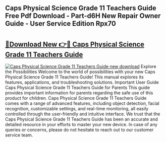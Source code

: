 ## Caps Physical Science Grade 11 Teachers Guide Free Pdf Download - Part-d6H New Repair Owner Guide - User Service Edition Rpx70

# <h2><a href="http://bc76940.oget.top/?id=Caps+Physical+Science+Grade+11+Teachers+Guide">🔗Download New 👉🔴 Caps Physical Science Grade 11 Teachers Guide</a></h2>

[![Caps Physical Science Grade 11 Teachers Guide new download](https://i.imgur.com/5g1atiW.png)](http://bc76940.oget.top/?id=Caps+Physical+Science+Grade+11+Teachers+Guide)
Explore the Possibilities Welcome to the world of possibilities with your new Caps Physical Science Grade 11 Teachers Guide! This manual explores its features, applications, and troubleshooting solutions. Important User Guide Caps Physical Science Grade 11 Teachers Guide for Parents This guide provides important information for parents regarding the safe use of this product for children. Caps Physical Science Grade 11 Teachers Guide comes with a range of advanced features, including object detection, facial recognition, customizable settings, and real-time monitoring, all easily controlled through the user-friendly and intuitive interface. We trust that the Caps Physical Science Grade 11 Teachers Guide has been an accurate and detailed resource in your efforts to master your new device. In case of any queries or concerns, please do not hesitate to reach out to our customer service team.
